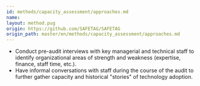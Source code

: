 ```yaml
---
id: methods/capacity_assessment/approaches.md
name: 
layout: method.pug
origin: https://github.com/SAFETAG/SAFETAG
origin_path: master/en/methods/capacity_assessment/approaches.md
---
```


 * Conduct pre-audit interviews with key managerial and technical staff to identify organizational areas of strength and weakness (expertise, finance, staff time, etc.).
 * Have informal conversations with staff during the course of the audit to further gather capacity and historical "stories" of technology adoption.

